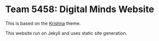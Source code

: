 # Team 5458: Digital Minds Website

This is based on the [Krishna](https://github.com/sharu725/krishna) theme.

This website run on Jekyll and uses static site generation.
